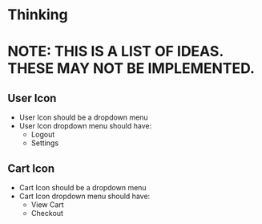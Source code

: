 # Thinking

# NOTE: THIS IS A LIST OF IDEAS. THESE MAY NOT BE IMPLEMENTED.

## User Icon

- User Icon should be a dropdown menu
- User Icon dropdown menu should have:
  - Logout
  - Settings

## Cart Icon

- Cart Icon should be a dropdown menu
- Cart Icon dropdown menu should have:
  - View Cart
  - Checkout
